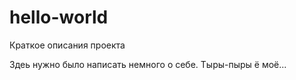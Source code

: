 # hello-world
Краткое описания проекта

Здеь нужно было написать немного о себе.
Тыры-пыры ё моё...
